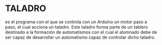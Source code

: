 # TALADRO
es el programa con el que se controla con un Arduino un motor paso a paso, el cual acciona un taladro. Este taladro forma parte de un tablero destinado a la formación de automatismos con el cual el alumnado debe de ser capaz de desarrollar un automatismo capaz de controlar dicho taladro.


